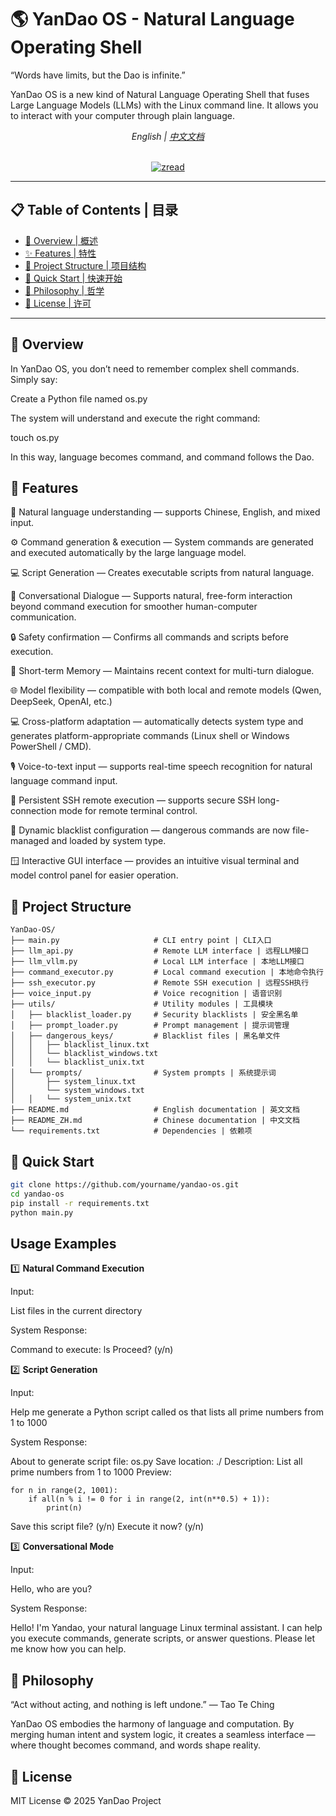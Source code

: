 # 🌎 YanDao OS - Natural Language Operating Shell




“Words have limits, but the Dao is infinite.” 

YanDao OS is a new kind of Natural Language Operating Shell that fuses Large Language Models (LLMs) with the Linux command line.
It allows you to interact with your computer through plain language.

 <div align="center">

*English | [中文文档](README_ZH.md)*  
<br>

[![zread](https://img.shields.io/badge/Ask_Zread-_.svg?style=flat&color=00b0aa&labelColor=000000&logo=data%3Aimage%2Fsvg%2Bxml%3Bbase64%2CPHN2ZyB3aWR0aD0iMTYiIGhlaWdodD0iMTYiIHZpZXdCb3g9IjAgMCAxNiAxNiIgZmlsbD0ibm9uZSIgeG1sbnM9Imh0dHA6Ly93d3cudzMub3JnLzIwMDAvc3ZnIj4KPHBhdGggZD0iTTQuOTYxNTYgMS42MDAxSDIuMjQxNTZDMS44ODgxIDEuNjAwMSAxLjYwMTU2IDEuODg2NjQgMS42MDE1NiAyLjI0MDFWNC45NjAxQzEuNjAxNTYgNS4zMTM1NiAxLjg4ODEgNS42MDAxIDIuMjQxNTYgNS42MDAxSDQuOTYxNTZDNS4zMTUwMiA1LjYwMDEgNS42MDE1NiA1LjMxMzU2IDUuNjAxNTYgNC45NjAxVjIuMjQwMUM1LjYwMTU2IDEuODg2NjQgNS4zMTUwMiAxLjYwMDEgNC45NjE1NiAxLjYwMDFaIiBmaWxsPSIjZmZmIi8%2BCjxwYXRoIGQ9Ik00Ljk2MTU2IDEwLjM5OTlIMi4yNDE1NkMxLjg4ODEgMTAuMzk5OSAxLjYwMTU2IDEwLjY4NjQgMS42MDE1NiAxMS4wMzk5VjEzLjc1OTlDMS42MDE1NiAxNC4xMTM0IDEuODg4MSAxNC4zOTk5IDIuMjQxNTYgMTQuMzk5OUg0Ljk2MTU2QzUuMzE1MDIgMTQuMzk5OSA1LjYwMTU2IDE0LjExMzQgNS42MDE1NiAxMy43NTk5VjExLjAzOTlDNS42MDE1NiAxMC42ODY0IDUuMzE1MDIgMTAuMzk5OSA0Ljk2MTU2IDEwLjM5OTlaIiBmaWxsPSIjZmZmIi8%2BCjxwYXRoIGQ9Ik0xMy43NTg0IDEuNjAwMUgxMS4wMzg0QzEwLjY4NSAxLjYwMDEgMTAuMzk4NCAxLjg4NjY0IDEwLjM5ODQgMi4yNDAxVjQuOTYwMUMxMC4zOTg0IDUuMzEzNTYgMTAuNjg1IDUuNjAwMSAxMS4wMzg0IDUuNjAwMUgxMy43NTg0QzE0LjExMTkgNS42MDAxIDE0LjM5ODQgNS4zMTM1NiAxNC4zOTg0IDQuOTYwMVYyLjI0MDFDMTQuMzk4NCAxLjg4NjY0IDE0LjExMTkgMS42MDAxIDEzLjc1ODQgMS42MDAxWiIgZmlsbD0iI2ZmZiIvPgo8cGF0aCBkPSJNNCAxMkwxMiA0TDQgMTJaIiBmaWxsPSIjZmZmIi8%2BCjxwYXRoIGQ9Ik00IDEyTDEyIDQiIHN0cm9rZT0iI2ZmZiIgc3Ryb2tlLXdpZHRoPSIxLjUiIHN0cm9rZS1saW5lY2FwPSJyb3VuZCIvPgo8L3N2Zz4K&logoColor=ffffff)](https://zread.ai/benjiesun/YanDao-OS)
</div>

---

## 📋 Table of Contents | 目录

- [🌌 Overview | 概述](#overview)
- [✨ Features | 特性](#features)
- [🧩 Project Structure | 项目结构](#project-structure)
- [🚀 Quick Start | 快速开始](#quick-start)
- [💭 Philosophy | 哲学](#philosophy)
- [📜 License | 许可](#license)

---
## 🌌 Overview

In YanDao OS, you don’t need to remember complex shell commands.
Simply say:

Create a Python file named os.py


The system will understand and execute the right command:

touch os.py


In this way, language becomes command, and command follows the Dao.

## 🌱 Features

🧠 Natural language understanding — supports Chinese, English, and mixed input.

⚙️ Command generation & execution — System commands are generated and executed automatically by the large language model.

💻 Script Generation — Creates executable scripts from natural language.

💬 Conversational Dialogue — Supports natural, free-form interaction beyond command execution for smoother human-computer communication.

🔒 Safety confirmation — Confirms all commands and scripts before execution.

📜 Short-term Memory — Maintains recent context for multi-turn dialogue.

🌐 Model flexibility — compatible with both local and remote models (Qwen, DeepSeek, OpenAI, etc.)

💻 Cross-platform adaptation — automatically detects system type and generates platform-appropriate commands (Linux shell or Windows PowerShell / CMD).

🎙️ Voice-to-text input — supports real-time speech recognition for natural language command input.

🔗 Persistent SSH remote execution — supports secure SSH long-connection mode for remote terminal control.

🧩 Dynamic blacklist configuration — dangerous commands are now file-managed and loaded by system type.

🪟 Interactive GUI interface — provides an intuitive visual terminal and model control panel for easier operation.

## 🧩 Project Structure
```text
YanDao-OS/
├── main.py                     # CLI entry point | CLI入口
├── llm_api.py                  # Remote LLM interface | 远程LLM接口
├── llm_vllm.py                 # Local LLM interface | 本地LLM接口
├── command_executor.py         # Local command execution | 本地命令执行
├── ssh_executor.py             # Remote SSH execution | 远程SSH执行
├── voice_input.py              # Voice recognition | 语音识别
├── utils/                      # Utility modules | 工具模块
│   ├── blacklist_loader.py     # Security blacklists | 安全黑名单
│   ├── prompt_loader.py        # Prompt management | 提示词管理
│   ├── dangerous_keys/         # Blacklist files | 黑名单文件
│   │   ├── blacklist_linux.txt
│   │   └── blacklist_windows.txt
│   │   └── blacklist_unix.txt
│   └── prompts/                # System prompts | 系统提示词
│       ├── system_linux.txt
│       └── system_windows.txt
│   │   └── system_unix.txt
├── README.md                   # English documentation | 英文文档
├── README_ZH.md                # Chinese documentation | 中文文档
└── requirements.txt            # Dependencies | 依赖项
```

## 🚀 Quick Start
```bash
git clone https://github.com/yourname/yandao-os.git
cd yandao-os
pip install -r requirements.txt
python main.py
``` 

## Usage Examples
1️⃣ **Natural Command Execution**

Input:

List files in the current directory

System Response:

Command to execute: ls
Proceed? (y/n)

2️⃣ **Script Generation**

Input:

Help me generate a Python script called os that lists all prime numbers from 1 to 1000

System Response:

About to generate script file: os.py
Save location: ./
Description: List all prime numbers from 1 to 1000
Preview:

```text
for n in range(2, 1001):
    if all(n % i != 0 for i in range(2, int(n**0.5) + 1)):
        print(n)
```

Save this script file? (y/n)
Execute it now? (y/n)

3️⃣ **Conversational Mode**

Input:

Hello, who are you?

System Response:

Hello! I'm Yandao, your natural language Linux terminal assistant. I can help you execute commands, generate scripts, or answer questions. Please let me know how you can help.


## 💭 Philosophy

“Act without acting, and nothing is left undone.” — Tao Te Ching

YanDao OS embodies the harmony of language and computation.
By merging human intent and system logic, it creates a seamless interface —
where thought becomes command, and words shape reality.

## 📜 License

MIT License © 2025 YanDao Project
